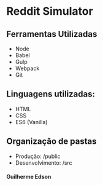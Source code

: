 # Reddit Simulator

## Ferramentas Utilizadas
- Node
- Babel
- Gulp
- Webpack
- Git

## Linguagens utilizadas:
- HTML
- CSS
- ES6 (Vanilla)

## Organização de pastas
- Produção: /public
- Desenvolvimento: /src

#### Guilherme Edson
